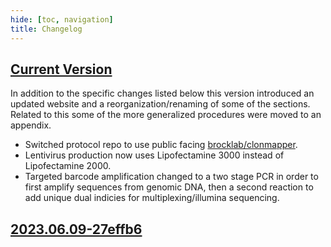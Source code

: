 ```yaml
---
hide: [toc, navigation]
title: Changelog
---
```



## [Current Version](/clonmapper/pdf/latest/)

In addition to the specific changes listed below this version introduced
an updated website and a reorganization/renaming of some of the sections.
Related to this some of the more generalized procedures were moved to an appendix.

- Switched protocol repo to use public facing [brocklab/clonmapper](https://github.com/brocklab/clonmapper).
- Lentivirus production now uses Lipofectamine 3000 instead of Lipofectamine 2000.
- Targeted barcode amplification changed to a two stage PCR in order to first amplify sequences from genomic DNA,
  then a second reaction to add unique dual indicies for multiplexing/illumina sequencing.

## [2023.06.09-27effb6](./pdf/archive/clonmapper-protocol-2023.06.09-27effb6.pdf)



